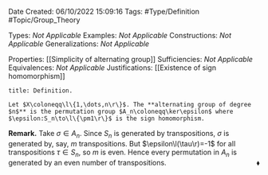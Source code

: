 <div class="topSpace"></div>

Date Created: 06/10/2022 15:09:16
Tags: #Type/Definition #Topic/Group_Theory

Types: <i>Not Applicable</i>
Examples: <i>Not Applicable</i>
Constructions: <i>Not Applicable</i>
Generalizations: <i>Not Applicable</i>

Properties: [[Simplicity of alternating group]]
Sufficiencies: <i>Not Applicable</i>
Equivalences: <i>Not Applicable</i>
Justifications: [[Existence of sign homomorphism]]

``` ad-Definition
title: Definition.

Let $X\coloneqq\l\{1,\dots,n\r\}$. The **alternating group of degree $n$** is the permutation group $A_n\coloneqq\ker\epsilon$ where $\epsilon:S_n\to\l\{\pm1\r\}$ is the sign homomorphism.

```

<b>Remark.</b> Take $\sigma\in A_n$. Since $S_n$ is generated by transpositions, $\sigma$ is generated by, say, $m$ transpositions. But $\epsilon\l(\tau\r)=-1$ for all transpositions $\tau\in S_n$, so $m$ is even. Hence every permutation in $A_n$ is generated by an even number of transpositions.<span style="float:right;">$\blacklozenge$</span>
